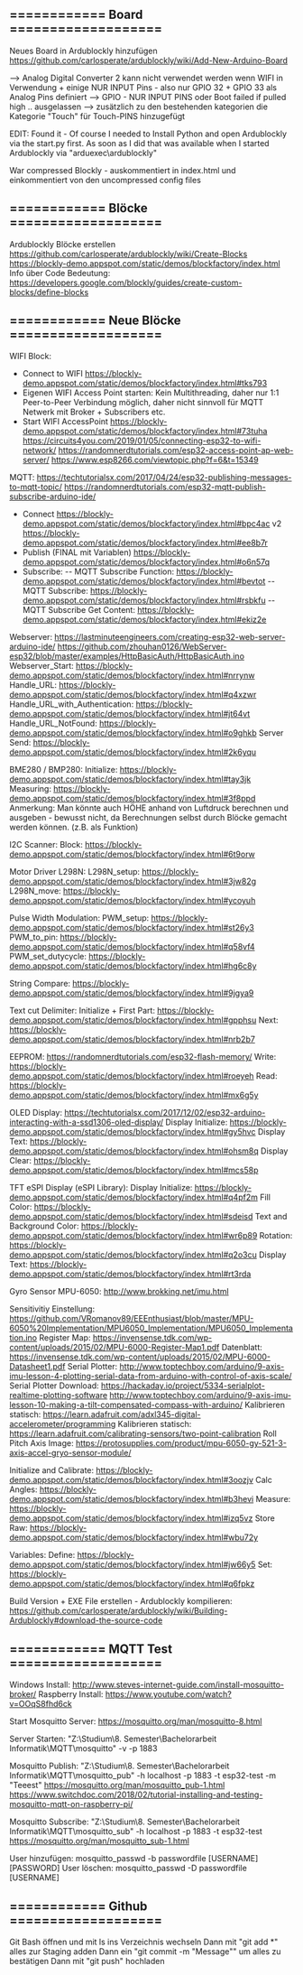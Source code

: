 ## ============ Board ===================

Neues Board in Ardublockly hinzufügen
https://github.com/carlosperate/ardublockly/wiki/Add-New-Arduino-Board

--> Analog Digital Converter 2 kann nicht verwendet werden wenn WIFI in Verwendung
	+ einige NUR INPUT Pins - also nur GPIO 32 + GPIO 33 als Analog Pins definiert
--> GPIO - NUR INPUT PINS oder Boot failed if pulled high .. ausgelassen
--> zusätzlich zu den bestehenden kategorien die Kategorie "Touch" für Touch-PINS hinzugefügt	

EDIT: Found it - Of course I needed to Install Python and open Ardublockly via the start.py first.
As soon as I did that was available when I started Ardublockly via "arduexec\ardublockly"

War compressed Blockly - auskommentiert in index.html und einkommentiert von den uncompressed config files

## ============ Blöcke ===================

Ardublockly Blöcke erstellen
https://github.com/carlosperate/ardublockly/wiki/Create-Blocks
https://blockly-demo.appspot.com/static/demos/blockfactory/index.html
Info über Code Bedeutung: https://developers.google.com/blockly/guides/create-custom-blocks/define-blocks

## ============ Neue Blöcke ===================
WIFI Block:
- Connect to WIFI https://blockly-demo.appspot.com/static/demos/blockfactory/index.html#tks793
- Eigenen WIFI Access Point starten: Kein Multithreading, daher nur 1:1 Peer-to-Peer Verbindung möglich, daher nicht sinnvoll für MQTT Netwerk mit Broker + Subscribers etc.
- Start WIFI AccessPoint https://blockly-demo.appspot.com/static/demos/blockfactory/index.html#73tuha
	https://circuits4you.com/2019/01/05/connecting-esp32-to-wifi-network/
	https://randomnerdtutorials.com/esp32-access-point-ap-web-server/
	https://www.esp8266.com/viewtopic.php?f=6&t=15349	

MQTT: https://techtutorialsx.com/2017/04/24/esp32-publishing-messages-to-mqtt-topic/
https://randomnerdtutorials.com/esp32-mqtt-publish-subscribe-arduino-ide/
- Connect https://blockly-demo.appspot.com/static/demos/blockfactory/index.html#bpc4ac
	v2 https://blockly-demo.appspot.com/static/demos/blockfactory/index.html#ee8b7r
- Publish (FINAL mit Variablen) https://blockly-demo.appspot.com/static/demos/blockfactory/index.html#o6n57q
- Subscribe:
-- MQTT Subscribe Function: https://blockly-demo.appspot.com/static/demos/blockfactory/index.html#bevtot
-- MQTT Subscribe: https://blockly-demo.appspot.com/static/demos/blockfactory/index.html#rsbkfu
-- MQTT Subscribe Get Content: https://blockly-demo.appspot.com/static/demos/blockfactory/index.html#ekiz2e

Webserver:
https://lastminuteengineers.com/creating-esp32-web-server-arduino-ide/
https://github.com/zhouhan0126/WebServer-esp32/blob/master/examples/HttpBasicAuth/HttpBasicAuth.ino
Webserver_Start: https://blockly-demo.appspot.com/static/demos/blockfactory/index.html#nrrynw
Handle_URL: https://blockly-demo.appspot.com/static/demos/blockfactory/index.html#q4xzwr
Handle_URL_with_Authentication: https://blockly-demo.appspot.com/static/demos/blockfactory/index.html#jt64vt
Handle_URL_NotFound: https://blockly-demo.appspot.com/static/demos/blockfactory/index.html#o9ghkb
Server Send: https://blockly-demo.appspot.com/static/demos/blockfactory/index.html#2k6yqu

BME280 / BMP280:
Initialize: https://blockly-demo.appspot.com/static/demos/blockfactory/index.html#tay3jk
Measuring: https://blockly-demo.appspot.com/static/demos/blockfactory/index.html#3f8ppd
Anmerkung: Man könnte auch HÖHE anhand von Luftdruck berechnen und ausgeben - bewusst nicht, da Berechnungen selbst durch Blöcke gemacht werden können. (z.B. als Funktion)

I2C Scanner:
Block: https://blockly-demo.appspot.com/static/demos/blockfactory/index.html#6t9orw

Motor Driver L298N:
L298N_setup: https://blockly-demo.appspot.com/static/demos/blockfactory/index.html#3jw82g
L298N_move: https://blockly-demo.appspot.com/static/demos/blockfactory/index.html#ycoyuh

Pulse Width Modulation:
PWM_setup: https://blockly-demo.appspot.com/static/demos/blockfactory/index.html#st26y3
PWM_to_pin: https://blockly-demo.appspot.com/static/demos/blockfactory/index.html#q58vf4
PWM_set_dutycycle: https://blockly-demo.appspot.com/static/demos/blockfactory/index.html#hg6c8y

String Compare:
https://blockly-demo.appspot.com/static/demos/blockfactory/index.html#9jgya9

Text cut Delimiter: 
Initialize + First Part: https://blockly-demo.appspot.com/static/demos/blockfactory/index.html#gpphsu
Next: https://blockly-demo.appspot.com/static/demos/blockfactory/index.html#nrb2b7

EEPROM:
https://randomnerdtutorials.com/esp32-flash-memory/
Write: https://blockly-demo.appspot.com/static/demos/blockfactory/index.html#roeyeh
Read: https://blockly-demo.appspot.com/static/demos/blockfactory/index.html#mx6g5y

OLED Display:
https://techtutorialsx.com/2017/12/02/esp32-arduino-interacting-with-a-ssd1306-oled-display/
Display Initialize: https://blockly-demo.appspot.com/static/demos/blockfactory/index.html#gy5hvc
Display Text: https://blockly-demo.appspot.com/static/demos/blockfactory/index.html#ohsm8q
Display Clear: https://blockly-demo.appspot.com/static/demos/blockfactory/index.html#mcs58p

TFT eSPI Display (eSPI Library):
Display Initialize: https://blockly-demo.appspot.com/static/demos/blockfactory/index.html#q4pf2m
Fill Color: https://blockly-demo.appspot.com/static/demos/blockfactory/index.html#sdeisd
Text and Background Color: https://blockly-demo.appspot.com/static/demos/blockfactory/index.html#wr6p89
Rotation: https://blockly-demo.appspot.com/static/demos/blockfactory/index.html#q2o3cu
Display Text: https://blockly-demo.appspot.com/static/demos/blockfactory/index.html#rt3rda

Gyro Sensor MPU-6050:
http://www.brokking.net/imu.html

Sensitivitiy Einstellung: https://github.com/VRomanov89/EEEnthusiast/blob/master/MPU-6050%20Implementation/MPU6050_Implementation/MPU6050_Implementation.ino
Register Map: https://invensense.tdk.com/wp-content/uploads/2015/02/MPU-6000-Register-Map1.pdf
Datenblatt: https://invensense.tdk.com/wp-content/uploads/2015/02/MPU-6000-Datasheet1.pdf
Serial Plotter: http://www.toptechboy.com/arduino/9-axis-imu-lesson-4-plotting-serial-data-from-arduino-with-control-of-axis-scale/
Serial Plotter Download: https://hackaday.io/project/5334-serialplot-realtime-plotting-software
http://www.toptechboy.com/arduino/9-axis-imu-lesson-10-making-a-tilt-compensated-compass-with-arduino/
Kalibrieren statisch: https://learn.adafruit.com/adxl345-digital-accelerometer/programming
Kalibrieren statisch: https://learn.adafruit.com/calibrating-sensors/two-point-calibration
Roll Pitch Axis Image: https://protosupplies.com/product/mpu-6050-gy-521-3-axis-accel-gryo-sensor-module/

Initialize and Calibrate: https://blockly-demo.appspot.com/static/demos/blockfactory/index.html#3oozjv
Calc Angles: https://blockly-demo.appspot.com/static/demos/blockfactory/index.html#b3hevi
Measure: https://blockly-demo.appspot.com/static/demos/blockfactory/index.html#izq5vz
Store Raw: https://blockly-demo.appspot.com/static/demos/blockfactory/index.html#wbu72y

Variables:
Define: https://blockly-demo.appspot.com/static/demos/blockfactory/index.html#jw66y5
Set: https://blockly-demo.appspot.com/static/demos/blockfactory/index.html#q6fpkz


Build Version + EXE File erstellen - Ardublockly kompilieren: https://github.com/carlosperate/ardublockly/wiki/Building-Ardublockly#download-the-source-code

## ============ MQTT Test ===================

Windows Install: http://www.steves-internet-guide.com/install-mosquitto-broker/
Raspberry Install: https://www.youtube.com/watch?v=OOqS8fhd6ck

Start Mosquitto Server: https://mosquitto.org/man/mosquitto-8.html

Server Starten: "Z:\Studium\8. Semester\Bachelorarbeit Informatik\MQTT\mosquitto" -v -p 1883

Mosquitto Publish: "Z:\Studium\8. Semester\Bachelorarbeit Informatik\MQTT\mosquitto_pub" -h localhost -p 1883 -t esp32-test -m "Teeest"
https://mosquitto.org/man/mosquitto_pub-1.html
https://www.switchdoc.com/2018/02/tutorial-installing-and-testing-mosquitto-mqtt-on-raspberry-pi/

Mosquitto Subscribe: "Z:\Studium\8. Semester\Bachelorarbeit Informatik\MQTT\mosquitto_sub" -h localhost -p 1883 -t esp32-test
https://mosquitto.org/man/mosquitto_sub-1.html 

User hinzufügen: mosquitto_passwd -b passwordfile [USERNAME] [PASSWORD]
User löschen: mosquitto_passwd -D passwordfile [USERNAME]

## ============ Github ===================

Git Bash öffnen und mit ls ins Verzeichnis wechseln
Dann mit "git add *" alles zur Staging adden
Dann ein "git commit -m "Message"" um alles zu bestätigen
Dann mit "git push" hochladen
